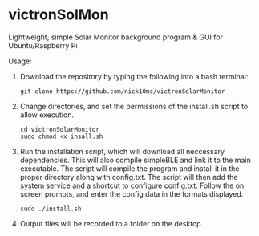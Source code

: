 # victronSolMon
Lightweight, simple Solar Monitor background program &amp; GUI for Ubuntu/Raspberry Pi

Usage:
1. Download the repository by typing the following into a bash terminal:
   ```
   git clone https://github.com/nick10mc/victronSolarMonitor
   ```
2. Change directories, and set the permissions of the install.sh script to allow execution.
   ```
   cd victronSolarMonitor
   sudo chmod +x insall.sh
   ```
3. Run the installation script, which will download all neccessary dependencies. This will also compile simpleBLE and link it to the main executable. The script will compile the program and install it in the proper directory along with config.txt. The script will then add the system service and a shortcut to configure config.txt. Follow the on screen prompts, and enter the config data in the formats displayed.
   ```
   sudo ./install.sh
   ```
4. Output files will be recorded to a folder on the desktop
